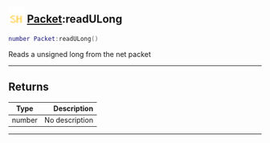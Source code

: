 ## <img src="../../.gitbook/assets/shared.png" width="32" height="32" /> [Packet](../packet/README.md):readULong

```lua
number Packet:readULong()
```

Reads a unsigned long from the net packet<br>

-----------------
## Returns

| Type   | Description |
| ------ | ----------: |
| number | No description |


--------